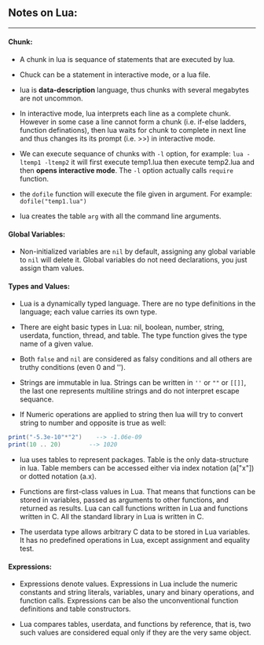 ## Notes on Lua:
--- 

#### **Chunk**:

- A chunk in lua is sequance of statements that are executed by lua.

- Chuck can be a statement in interactive mode, or a lua file. 

- lua is **data-description** language, thus chunks with several megabytes are not uncommon.

- In interactive mode, lua interprets each line as a complete chunk. However in some case a line cannot form a chunk (i.e. if-else ladders, function definations), then lua waits for chunk to complete in next line and thus changes its its prompt (i.e. >>) in interactive mode.

- We can execute sequance of chunks with `-l` option, for example: `lua -ltemp1 -ltemp2` it will first execute temp1.lua then execute temp2.lua and then **opens interactive mode**. The `-l` option actually calls `require` function.

- the `dofile` function will execute the file given in argument. For example: `dofile("temp1.lua")`

- lua creates the table `arg` with all the command line arguments.

#### **Global Variables**:

- Non-initialized variables are `nil` by default, assigning any global variable to `nil` will delete it. Global variables do not need declarations, you just assign tham values.

#### **Types and Values**:

- Lua is a dynamically typed language. There are no type definitions in the language; each value carries its own type.

- There are eight basic types in Lua: nil, boolean, number, string, userdata, function, thread, and table. The type function gives the type name of a given value.

- Both `false` and `nil` are considered as falsy conditions and all others are truthy conditions (even 0 and '').

- Strings are immutable in lua. Strings can be written in `''` or `""` or `[[]]`, the last one represents multiline strings and do not interpret escape sequance.

- If Numeric operations are applied to string then lua will try to convert string to number and opposite is true as well:
```lua
print("-5.3e-10"*"2")    --> -1.06e-09
print(10 .. 20)        --> 1020
```

- lua uses tables to represent packages. Table is the only data-structure in lua. Table members can be accessed either via index notation (a["x"]) or dotted notation (a.x).

- Functions are first-class values in Lua. That means that functions can be stored in variables, passed as arguments to other functions, and returned as results. Lua can call functions written in Lua and functions written in C. All the standard library in Lua is written in C.

- The userdata type allows arbitrary C data to be stored in Lua variables. It has no predefined operations in Lua, except assignment and equality test.

#### **Expressions**:

- Expressions denote values. Expressions in Lua include the numeric constants and string literals, variables, unary and binary operations, and function calls. Expressions can be also the unconventional function definitions and table constructors.

- Lua compares tables, userdata, and functions by reference, that is, two such values are considered equal only if they are the very same object.
